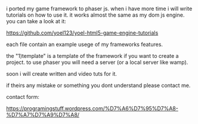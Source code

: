 i ported my game framework to phaser js.
when i have more time i will write tutorials on how to use it.
it works almost the same as my dom js engine. you can take a look at it:

https://github.com/yoel123/yoel-html5-game-engine-tutorials

each file contain an example usege of my frameworks features.

the "1)template" is a template of the framework if you want to create a project.
to use phaser you will need a server (or a local server like wamp).


soon i will create written and video tuts for it.

if theirs any mistake or something you dont understand please contact me.

contact form:

https://programingstuff.wordpress.com/%D7%A6%D7%95%D7%A8-%D7%A7%D7%A9%D7%A8/
